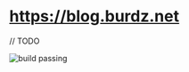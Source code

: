 # https://blog.burdz.net

// TODO

![build passing](https://circleci.com/gh/burdzwastaken/blog.burdz.net.png?circle-token=aaf4c20c443d653244c04eaca9cebbc48a01f354)
